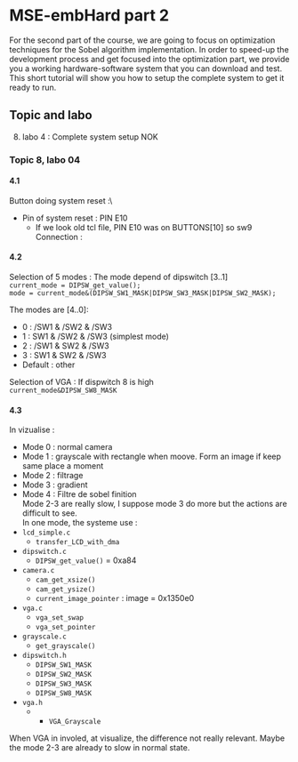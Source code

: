 # MSE-embHard part 2
 For the second part of the course, we are going to focus on optimization techniques for the
 Sobel algorithm implementation.
 In order to speed-up the development process and get focused into the optimization part, we
 provide you a working hardware-software system that you can download and test.
 This short tutorial will show you how to setup the complete system to get it ready to run.
 ## Topic and labo
 8. labo 4 : Complete system setup NOK

### Topic 8, labo 04
#### 4.1
Button doing system reset :\
- Pin of system reset : PIN E10
  - If we look old tcl file, PIN E10 was on BUTTONS[10] so sw9
Connection :
#### 4.2
Selection of 5 modes : The mode depend of dipswitch [3..1]\
```current_mode = DIPSW_get_value();```\
```mode = current_mode&(DIPSW_SW1_MASK|DIPSW_SW3_MASK|DIPSW_SW2_MASK);```

The modes are [4..0]:
- 0 : /SW1 & /SW2 & /SW3
- 1 : SW1 & /SW2 & /SW3 (simplest mode)
- 2 : /SW1 & SW2 & /SW3 
- 3 : SW1 & SW2 & /SW3
- Default : other 

Selection of VGA : If dispwitch 8 is high\
```current_mode&DIPSW_SW8_MASK```
#### 4.3
In vizualise :
- Mode 0 : normal camera
- Mode 1 : grayscale with rectangle when moove. Form an image if keep same 
  place a moment
- Mode 2 : filtrage
- Mode 3 : gradient
- Mode 4 : Filtre de sobel finition     
Mode 2-3 are really slow, I suppose mode 3 do more but the actions are 
difficult to see.\
In one mode, the systeme use :
- ```lcd_simple.c```
  - ```transfer_LCD_with_dma```
- ```dipswitch.c```
    - ```DIPSW_get_value()``` = 0xa84
- ```camera.c```
    - ```cam_get_xsize()``` 
    - ```cam_get_ysize()``` 
    - ```current_image_pointer``` : image = 0x1350e0
- ```vga.c```
  - ```vga_set_swap```
  - ```vga_set_pointer```
- ```grayscale.c```
    - ```get_grayscale()```
- ```dipswitch.h```
  - ```DIPSW_SW1_MASK```
  - ```DIPSW_SW2_MASK```
  - ```DIPSW_SW3_MASK```
  - ```DIPSW_SW8_MASK```
- ```vga.h```
  - - ```VGA_Grayscale```

When VGA in involed, at visualize, the difference not really relevant. Maybe 
the mode 2-3 are already to slow in normal state.
